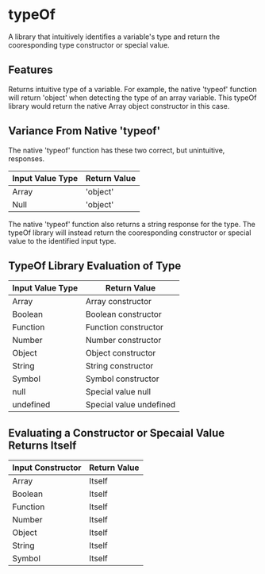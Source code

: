 # typeOf
A library that intuitively identifies a variable's type and return the cooresponding type constructor or special value.

## Features
Returns intuitive type of a variable. For example, the native 'typeof' function will return 'object' when detecting the type of an array variable. This typeOf library would return the native Array object constructor in this case.

## Variance From Native 'typeof'
The native 'typeof' function has these two correct, but unintuitive, responses.

| Input Value Type | Return Value |
| ---------------- | ------------ |
| Array            | 'object'     |
| Null             | 'object'     |

The native 'typeof' function also returns a string response for the type. The typeOf library will instead return the cooresponding constructor or special value to the identified input type.

## TypeOf Library Evaluation of Type
| Input Value Type | Return Value            |
| ---------------- | ----------------------- |
| Array            | Array constructor       |
| Boolean          | Boolean constructor     |
| Function         | Function constructor    |
| Number           | Number constructor      |
| Object           | Object constructor      |
| String           | String constructor      |
| Symbol           | Symbol constructor      |
| null             | Special value null      |
| undefined        | Special value undefined |

## Evaluating a Constructor or Specaial Value Returns Itself
| Input Constructor | Return Value            |
| ----------------- | ----------------------- |
| Array             | Itself                  |
| Boolean           | Itself                  |
| Function          | Itself                  |
| Number            | Itself                  |
| Object            | Itself                  |
| String            | Itself                  |
| Symbol            | Itself                  |

